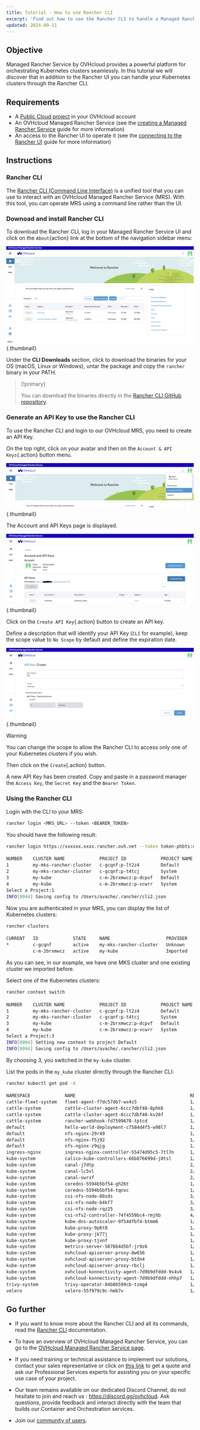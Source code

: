 ```yaml
---
title: Tutorial - How to use Rancher CLI
excerpt: 'Find out how to use the Rancher CLI to handle a Managed Rancher Service'
updated: 2024-09-11
---
```


## Objective

Managed Rancher Service by OVHcloud provides a powerful platform for orchestrating Kubernetes clusters seamlessly. In this tutorial we will discover that in addition to the Rancher UI you can handle your Kubernetes clusters through the Rancher CLI.

## Requirements

- A [Public Cloud project](/links/public-cloud/public-cloud) in your OVHcloud account
- An OVHcloud Managed Rancher Service (see the [creating a Managed Rancher Service](/pages/public_cloud/containers_orchestration/managed_rancher_service/create-update-rancher) guide for more information)
- An access to the Rancher UI to operate it (see the [connecting to the Rancher UI](/pages/public_cloud/containers_orchestration/managed_rancher_service/create-update-rancher) guide for more information)

## Instructions

### Rancher CLI

The [Rancher CLI (Command Line Interface)](https://ranchermanager.docs.rancher.com/reference-guides/cli-with-rancher/rancher-cli) is a unified tool that you can use to interact with an OVHcloud Managed Rancher Service (MRS). With this tool, you can operate MRS using a command line rather than the UI.

### Downoad and install Rancher CLI

To download the Rancher CLI, log in your Managed Rancher Service UI and click on the `About`{action} link at the bottom of the navigation sidebar menu:

![OVHcloud Managed Rancher Service UI](images/rancher-about-link.png){.thumbnail}

Under the **CLI Downloads** section, click to download the binaries for your OS (macOS, Linux or Windows), untar the package and copy the `rancher` binary in your PATH.

> [!primary]
>
> You can download the binaries directly in the [Rancher CLI GitHub repository](https://github.com/rancher/cli).

### Generate an API Key to use the Rancher CLI

To use the Rancher CLI and login to our OVHcloud MRS, you need to create an API Key.

On the top right, click on your avatar and then on the `Account & API Keys`{.action} button menu. 

![OVHcloud Managed Rancher Service UI](images/rancher-avatar-menu.png){.thumbnail}

The Account and API Keys page is displayed. 

![OVHcloud Managed Rancher Service UI](images/rancher-account.png){.thumbnail}

Click on the `Create API Key`{.action} button to create an API key.

Define a description that will identify your API Key (`CLI` for example), keep the scope value to `No Scope` by default and define the expiration date.

![OVHcloud Managed Rancher Service UI](images/rancher-apikey-creation.png){.thumbnail}

> [!warning]
>
> You can change the scope to allow the Rancher CLI to access only one of your Kubernetes clusters if you wish.

Then click on the `Create`{.action} button.

A new API Key has been created. 
Copy and paste in a password manager the `Access Key`, the `Secret Key` and the `Bearer Token`.

### Using the Rancher CLI

Login with the CLI to your MRS:

```bash
rancher login <MRS_URL> --token <BEARER_TOKEN>
```

You should have the following result:

```bash
rancher login https://xxxxxx.xxxx.rancher.ovh.net --token token-phbts:qhsdfuqsdfuhdsqfdqshfdsqhkfhsqdkjfhkqsj

NUMBER    CLUSTER NAME             PROJECT ID             PROJECT NAME   PROJECT DESCRIPTION
1         my-mks-rancher-cluster   c-gcqnf:p-lt2z4        Default        Default project created for the cluster
2         my-mks-rancher-cluster   c-gcqnf:p-t4tcj        System         System project created for the cluster
3         my-kube                  c-m-2brxmwcz:p-dcpvf   Default        Default project created for the cluster
4         my-kube                  c-m-2brxmwcz:p-vcwrr   System         System project created for the cluster
Select a Project:1
INFO[0044] Saving config to /Users/avache/.rancher/cli2.json
```

Now you are authenticated in your MRS, you can display the list of Kubernetes clusters:

```bash
rancher clusters

CURRENT   ID             STATE     NAME                     PROVIDER   NODES     CPU         RAM             PODS
*         c-gcqnf        active    my-mks-rancher-cluster   Unknown    3         1.38/5.52   0.97/14.72 GB   20/330
          c-m-2brxmwcz   active    my-kube                  Imported   3         2.11/5.52   1.44/15.09 GB   31/330
```

As you can see, in our example, we have one MKS cluster and one existing cluster we imported before.

Select one of the Kubernetes clusters:

```bash
rancher context switch

NUMBER    CLUSTER NAME             PROJECT ID             PROJECT NAME   PROJECT DESCRIPTION
1         my-mks-rancher-cluster   c-gcqnf:p-lt2z4        Default        Default project created for the cluster
2         my-mks-rancher-cluster   c-gcqnf:p-t4tcj        System         System project created for the cluster
3         my-kube                  c-m-2brxmwcz:p-dcpvf   Default        Default project created for the cluster
4         my-kube                  c-m-2brxmwcz:p-vcwrr   System         System project created for the cluster
Select a Project:3
INFO[0004] Setting new context to project Default
INFO[0004] Saving config to /Users/avache/.rancher/cli2.json
```

By choosing 3, you switched in the `my-kube` cluster.

List the pods in the `my_kube` cluster directly through the Rancher CLI:

```bash
rancher kubectl get pod -A

NAMESPACE             NAME                                           READY   STATUS    RESTARTS        AGE
cattle-fleet-system   fleet-agent-f7dc57db7-wx4s5                    1/1     Running   0               3d23h
cattle-system         cattle-cluster-agent-6ccc7dbf48-8phk6          1/1     Running   0               3d23h
cattle-system         cattle-cluster-agent-6ccc7dbf48-kv26f          1/1     Running   0               3d23h
cattle-system         rancher-webhook-fd7599678-tptcd                1/1     Running   0               3d23h
default               hello-world-deployment-c7584d4f5-w98l7         1/1     Running   0               110d
default               nfs-nginx-29r49                                1/1     Running   0               6d1h
default               nfs-nginx-f5j92                                1/1     Running   0               6d1h
default               nfs-nginx-z9qjg                                1/1     Running   0               6d1h
ingress-nginx         ingress-nginx-controller-55474d95c5-7tl7n      1/1     Running   0               110d
kube-system           calico-kube-controllers-66b876699d-j8tsl       1/1     Running   1 (64d ago)     118d
kube-system           canal-j7dtp                                    2/2     Running   0               118d
kube-system           canal-lc5vl                                    2/2     Running   0               118d
kube-system           canal-swrxf                                    2/2     Running   0               118d
kube-system           coredns-5594b5bf54-gh26t                       1/1     Running   0               118d
kube-system           coredns-5594b5bf54-tqnvc                       1/1     Running   0               118d
kube-system           csi-nfs-node-88zds                             3/3     Running   0               6d1h
kube-system           csi-nfs-node-b4kf7                             3/3     Running   0               6d1h
kube-system           csi-nfs-node-rqz25                             3/3     Running   0               6d1h
kube-system           csi-nfs2-controller-74f4559bc4-rmjhb           4/4     Running   2 (4d21h ago)   6d1h
kube-system           kube-dns-autoscaler-9f54dfbf4-btmm6            1/1     Running   0               118d
kube-system           kube-proxy-9p6t8                               1/1     Running   0               118d
kube-system           kube-proxy-jk77j                               1/1     Running   0               118d
kube-system           kube-proxy-tjvnf                               1/1     Running   0               118d
kube-system           metrics-server-5876b4d5bf-jr9z6                1/1     Running   0               118d
kube-system           ovhcloud-apiserver-proxy-8w656                 1/1     Running   0               118d
kube-system           ovhcloud-apiserver-proxy-btdn4                 1/1     Running   0               118d
kube-system           ovhcloud-apiserver-proxy-rbclj                 1/1     Running   0               118d
kube-system           ovhcloud-konnectivity-agent-7d9b9dfddd-9s4vk   1/1     Running   0               118d
kube-system           ovhcloud-konnectivity-agent-7d9b9dfddd-nhhp7   1/1     Running   0               118d
trivy-system          trivy-operator-84b86599cb-tzmg4                1/1     Running   0               110d
velero                velero-55f979c9c-hmb7v                         1/1     Running   0               43d
```

## Go further

- If you want to know more about the Rancher CLI and all its commands, read the [Rancher CLI](https://ranchermanager.docs.rancher.com/reference-guides/cli-with-rancher/rancher-cli) documentation.

- To have an overview of OVHcloud Managed Rancher Service, you can go to the [OVHcloud Managed Rancher Service page](/links/public-cloud/rancher).

- If you need training or technical assistance to implement our solutions, contact your sales representative or click on [this link](/links/professional-services) to get a quote and ask our Professional Services experts for assisting you on your specific use case of your project.

- Our team remains available on our dedicated Discord Channel, do not hesitate to join and reach us : <https://discord.gg/ovhcloud>. Ask questions, provide feedback and interact directly with the team that builds our Container and Orchestration services.

- Join our [community of users](/links/community).